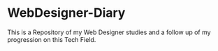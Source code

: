 # WebDesigner-Diary
This is a Repository of my Web Designer studies and a follow up of my progression on this Tech Field.
